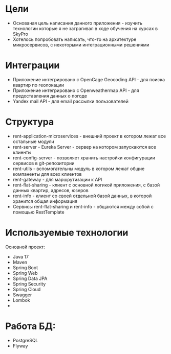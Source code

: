 # Цели 
- Основаная цель написания данного приложения - изучить технологии которые я не затрагивал в ходе обучения на курсах в SkyPro
- Хотелось попробовать написать, что-то на архитектуре микросервисов, с некоторыми интеграционными решениями
  
# Интеграции
- Приложение интегрировано с OpenCage Geocoding API - для поиска квартир по геолокации
- Приложение интегрировано  с Openweathermap API - для предоставления данных о погоде
- Yandex mail API  - для email рассылки пользователей

# Структура 
- rent-application-microservices - внешний проект в котором лежат все остальные модули
- rent-server - Eureka Server - сервер на котором запускаются все клиенты
- rent-config-server - позволяет хранить настройки конфигурации сервисов в git-репозитории
- rent-utils - вспомогательны модуль в котором лежат общие компаненты для всех клиентов
- rent-gateway - для маршрутизации к API 
- rent-flat-sharing - клиент с основной логикой приложения, с базой данных квартир, адресов, юзеров
- rent-info - клиент со своей отдельной базой данных, в которой хранится общая информация
- Сервисы rent-flat-sharing и rent-info - общаются между собой с помощью RestTemplate

# Используемые технологии
Основной проект:
- Java 17
- Maven
- Spring Boot
- Spring Web
- Spring Data JPA
- Spring Security
- Spring Cloud
- Swagger
- Lombok
- 
# Работа БД:
- PostgreSQL
- Flyway

